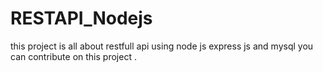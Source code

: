 # RESTAPI_Nodejs
this project is all about restfull api using node js express js and mysql
you can contribute on this project .
